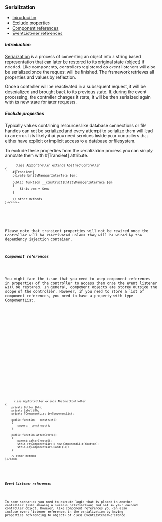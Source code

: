 <h3 class="doc-title">Serialization</h3>

- [Introduction](#introduction)
- [Exclude properties](#exclude-properties)
- [Component references](#component-references)
- [EventListener references](#eventlistener-references)

<h5><a id="introduction">Introduction</a></h5>

<a href="https://en.wikipedia.org/wiki/Serialization" target="_blank">Serialization</a> is a process of converting an object into a string based representation that can later be restored to its original state (object) if needed. Like components, controllers registered as event listeners will also be serialized once the request will be finished. The framework retrieves all properties and values by reflection.

Once a controller will be reactivated in a subsequent request, it will be deserialized and brought back to its previous state. If, during the event processing, the controller changes it state, it will be then serialized again with its new state for later requests.

<h5><a id="exclude-properties">Exclude properties</a></h5>

Typically values containing resources like database connections or file handles can not be serialized and every attempt to serialize them will lead to an error. It is likely that you need services inside your controllers that either have explicit or implicit access to a database or filesystem. 

To exclude these properties from the serialization process you can simply annotate them with <span class="code-hint">#[Transient]</span> attribute.

<div>
  <div class="code-header">
    <div class="container-fluid">
        <div class="row">
            <div class="button red"></div>
          	<div class="button yellow"></div>
          	<div class="button green"></div>
        </div>
    </div>
  </div>
  <pre class="code-white line-numbers language-php">
  	<code class="imp-code language-php"><?php
	namespace App\Controller;
	use Impulse\ImpulseBundle\Controller\AbstractController;
	use Impulse\ImpulseBundle\Controller\Annotations\Transient;
    use Doctrine\ORM\EntityManagerInterface;

	class AppController extends AbstractController
	{
    	#[Transient]
		private EntityManagerInterface $em;
        
        public function __construct(EntityManagerInterface $em)
        {
        	$this->em = $em;
        }

        // other methods
	}</code>
  </pre>
</div>

Please note that transient properties will not be rewired once the Controller will be reactivated unless they will be wired by the dependency injection container.

<h5><a id="component-references">Component references</a></h5>

You might face the issue that you need to keep component references in properties of the controller to access them once the event listener will be restored. In general, component objects are stored outside the scope of
the controller. However, if you need to store a list of component references, you need to have a property with type ComponentList.

<div>
  <div class="code-header">
    <div class="container-fluid">
        <div class="row">
            <div class="button red"></div>
          	<div class="button yellow"></div>
          	<div class="button green"></div>
        </div>
    </div>
  </div>
  <pre class="code-white line-numbers language-php">
  	<code class="imp-code language-php"><?php
	namespace App\Controller;
	use Impulse\ImpulseBundle\Controller\AbstractController;
    use Impulse\ImpulseBundle\Execution\ComponentList;
    use Impulse\ImpulseBundle\UI\Components\Button;
    use Impulse\ImpulseBundle\UI\Components\Label;

	class AppController extends AbstractController
	{
    	private Button $btn;
        private Label $lb;
    	private ?ComponentList $myComponentList;
        
        public function __construct()
        {
        	super::__construct();
        }
        
        public function afterCreate()
        {
        	parent::afterCreate();
            $this->myComponentList = new ComponentList($button);
            $this->myComponentList->add($lb);
        }

        // other methods
	}</code>
  </pre>
</div>

<h5><a id="eventlistener-references">Event listener references</a></h5>

In some scenarios you need to execute logic that is placed in another controller (like showing a success notification) and not in your current controller object. However, like component references you can also include event listener references in the serialization by having properties referencing to objects of class EventListenerReference.
